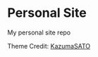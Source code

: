 # Personal Site

My personal site repo

Theme Credit: <a href="https://github.com/KazumaSATO/Siera">KazumaSATO</a>

